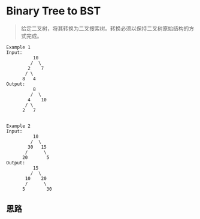 # Binary Tree to BST

>给定二叉树，将其转换为二叉搜索树。转换必须以保持二叉树原始结构的方式完成。
    
    Example 1
    Input:
              10
             /  \
            2    7
           / \
          8   4
    Output:
              8
             /  \
            4    10
           / \
          2   7


    Example 2
    Input:
              10
             /  \
            30   15
           /      \
          20       5
    Output:
              15
             /  \
           10    20
           /      \
          5        30

## 思路
